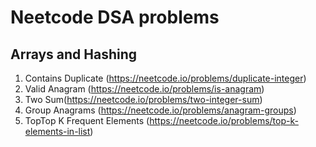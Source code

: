 # Neetcode DSA problems
## Arrays and Hashing
1. Contains Duplicate (https://neetcode.io/problems/duplicate-integer)
2. Valid Anagram (https://neetcode.io/problems/is-anagram)
3. Two Sum(https://neetcode.io/problems/two-integer-sum)
4. Group Anagrams (https://neetcode.io/problems/anagram-groups)
5. TopTop K Frequent Elements (https://neetcode.io/problems/top-k-elements-in-list)